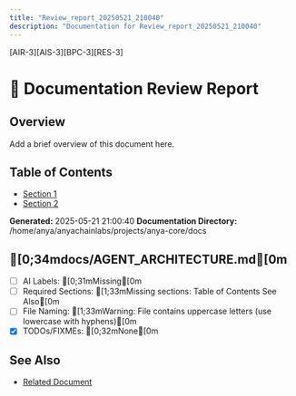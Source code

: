 ```yaml
---
title: "Review_report_20250521_210040"
description: "Documentation for Review_report_20250521_210040"
---
```


[AIR-3][AIS-3][BPC-3][RES-3]


# 📝 Documentation Review Report

## Overview

Add a brief overview of this document here.

## Table of Contents

- [Section 1](#section-1)
- [Section 2](#section-2)


**Generated:** 2025-05-21 21:00:40
**Documentation Directory:** /home/anya/anyachainlabs/projects/anya-core/docs


## [0;34mdocs/AGENT_ARCHITECTURE.md[0m
- [ ] AI Labels: [0;31mMissing[0m
- [ ] Required Sections: [1;33mMissing sections: Table of Contents See Also[0m
- [ ] File Naming: [1;33mWarning: File contains uppercase letters (use lowercase with hyphens)[0m
- [x] TODOs/FIXMEs: [0;32mNone[0m

## See Also

- [Related Document](#related-document)

